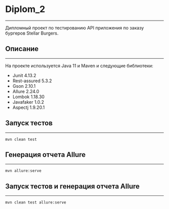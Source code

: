 # Diplom_2

<hr>
Дипломный проект по тестированию API приложения по заказу бургеров Stellar Burgers.

## Описание

<hr>
На проекте используется Java 11 и Maven и следующие библиотеки:
<ul>
<li>Junit 4.13.2</li>
<li>Rest-assured 5.3.2</li>
<li>Gson 2.10.1</li>
<li>Allure 2.24.0</li>
<li>Lombok 1.18.30</li>
<li>Javafaker 1.0.2</li>
<li>Aspectj 1.9.20.1</li>
</ul>

## Запуск тестов

<hr>

```
mvn clean test
```

## Генерация отчета Allure

<hr>

```
mvn allure:serve
```

## Запуск тестов и генерация отчета Allure

<hr>

```
mvn clean test allure:serve
```